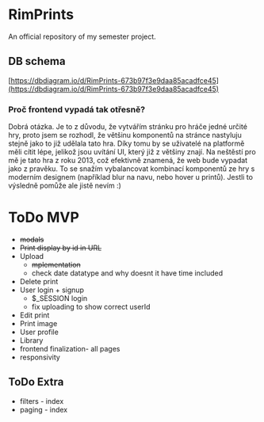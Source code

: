 # RimPrints
An official repository of my semester project.

## DB schema 
[https://dbdiagram.io/d/RimPrints-673b97f3e9daa85acadfce45](https://dbdiagram.io/d/RimPrints-673b97f3e9daa85acadfce45)

### Proč frontend vypadá tak otřesně? 
Dobrá otázka. Je to z důvodu, že vytvářím stránku pro hráče jedné určité hry, proto jsem se rozhodl, že většinu komponentů na stránce nastyluju stejně jako to již udělala tato hra. Díky tomu by se uživatelé na platformě měli cítit lépe, jelikož jsou uvítání UI, který již z většiny znají. Na neštěstí pro mě je tato hra z roku 2013, což efektivně znamená, že web bude vypadat jako z pravěku. To se snažím vybalancovat kombinací komponentů ze hry s moderním designem (například blur na navu, nebo hover u printů).  Jestli to výsledně pomůže ale jistě nevím :)

# ToDo MVP
- ~~modals~~
- ~~Print display by id in URL~~
- Upload
    - ~~mplementation~~
    - check date datatype and why doesnt it have time included
- Delete print
- User login + signup
    - $_SESSION login
    - fix uploading to show correct userId
- Edit print
- Print image
- User profile
- Library
- frontend finalization- all pages
- responsivity
## ToDo Extra
- filters - index
- paging - index

